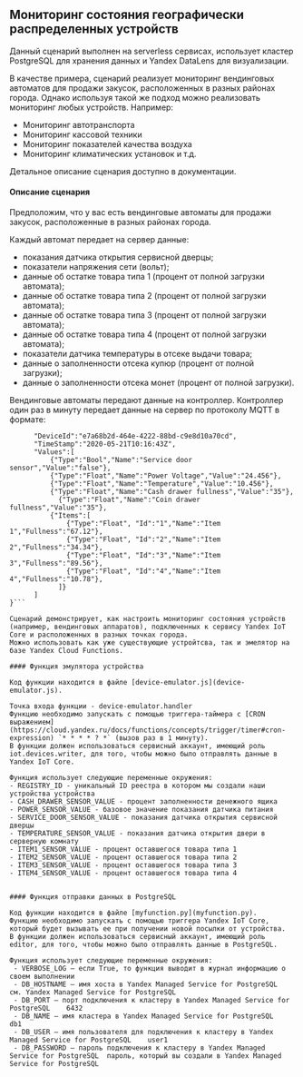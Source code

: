 ## Мониторинг состояния географически распределенных устройств

Данный сценарий выполнен на serverless сервисах, использует кластер PostgreSQL для хранения данных и Yandex DataLens для визуализации.

В качестве примера, сценарий реализует мониторинг вендинговых автоматов для продажи закусок, расположенных в разных районах города. 
Однако используя такой же подход можно реализовать мониторинг любых устройств. Например:

 - Мониторинг автотранспорта
 - Мониторинг кассовой техники
 - Мониторинг показателей качества воздуха
 - Мониторинг климатических установок и т.д.

Детальное описание сценария доступно в документации.

#### Описание сценария

Предположим, что у вас есть вендинговые автоматы для продажи закусок, расположенные в разных районах города.

Каждый автомат передает на сервер данные:

 - показания датчика открытия сервисной дверцы;
 - показатели напряжения сети (вольт);
 - данные об остатке товара типа 1 (процент от полной загрузки автомата);
 - данные об остатке товара типа 2 (процент от полной загрузки автомата);
 - данные об остатке товара типа 3 (процент от полной загрузки автомата);
 - данные об остатке товара типа 4 (процент от полной загрузки автомата);
 - показатели датчика температуры в отсеке выдачи товара;
 - данные о заполненности отсека купюр (процент от полной загрузки);
 - данные о заполненности отсека монет (процент от полной загрузки).
 
Вендинговые автоматы передают данные на контроллер. Контроллер один раз в минуту передает данные на сервер по протоколу MQTT в формате:

```{
      "DeviceId":"e7a68b2d-464e-4222-88bd-c9e8d10a70cd",
      "TimeStamp":"2020-05-21T10:16:43Z",
      "Values":[
          {"Type":"Bool","Name":"Service door sensor","Value":"false"},
          {"Type":"Float","Name":"Power Voltage","Value":"24.456"},
          {"Type":"Float","Name":"Temperature","Value":"10.456"},
          {"Type":"Float","Name":"Cash drawer fullness","Value":"35"},
 	        {"Type":"Float","Name":"Coin drawer fullness","Value":"35"},
          {"Items":[
              {"Type":"Float", "Id":"1","Name":"Item  1","Fullness":"67.12"},
              {"Type":"Float", "Id":"2","Name":"Item 2","Fullness":"34.34"},
              {"Type":"Float", "Id":"3","Name":"Item 3","Fullness":"89.56"},
              {"Type":"Float", "Id":"4","Name":"Item 4","Fullness":"10.78"},
 	        ]}
      ]
}```

Сценарий демонстрирует, как настроить мониторинг состояния устройств (например, вендинговых аппаратов), подключенных к сервису Yandex IoT Core и расположенных в разных точках города.
Можно использовать как уже существующие устройтсва, так и эмелятор на базе Yandex Cloud Functions.

#### Функция эмулятора устройства

Код функции находится в файле [device-emulator.js](device-emulator.js).

Точка входа функции - device-emulator.handler
Функцию необходимо запускать с помощью триггера-таймера с [CRON выражением](https://cloud.yandex.ru/docs/functions/concepts/trigger/timer#cron-expression) `* * * * ? *` (вызов раз в 1 минуту).
В функции должен использоваться сервисный аккаунт, имеющий роль iot.devices.writer, для того, чтобы можно было отправлять данные в Yandex IoT Core.

Функция использует следующие переменные окружения:
- REGISTRY_ID - уникальный ID реестра в котором мы создали наши устройства устройства
- CASH_DRAWER_SENSOR_VALUE - процент заполненности денежного ящика 
- POWER_SENSOR_VALUE - базовое значение показания датчика питания 
- SERVICE_DOOR_SENSOR_VALUE - показания датчика открытия сервисной дверцы 
- TEMPERATURE_SENSOR_VALUE - показания датчика открытия двери в серверную комнату
- ITEM1_SENSOR_VALUE - процент оставшегося товара типа 1 
- ITEM2_SENSOR_VALUE - процент оставшегося товара типа 2 
- ITEM3_SENSOR_VALUE - процент оставшегося товара типа 3 
- ITEM4_SENSOR_VALUE - процент оставшегося товара типа 4


#### Функция отправки данных в PostgreSQL

Код функции находится в файле [myfunction.py](myfunction.py).
Функцию необходимо запускать с помощью триггера Yandex IoT Core, который будет вызывать ее при получении новой посылки от устройства.
В функции должен использоваться сервисный аккаунт, имеющий роль editor, для того, чтобы можно было отправлять данные в PostgreSQL.

Функция использует следующие переменные окружения:
 - VERBOSE_LOG — если True, то функция выводит в журнал информацию о своем выполнении
 - DB_HOSTNAME — имя хоста в Yandex Managed Service for PostgreSQL	см. Yandex Managed Service for PostgreSQL
 - DB_PORT — порт подключения к кластеру в Yandex Managed Service for PostgreSQL	6432
 - DB_NAME — имя кластера в Yandex Managed Service for PostgreSQL	db1
 - DB_USER — имя пользователя для подключения к кластеру в Yandex Managed Service for PostgreSQL	user1
 - DB_PASSWORD — пароль подключения к кластеру в Yandex Managed Service for PostgreSQL	пароль, который вы создали в Yandex Managed Service for PostgreSQL

